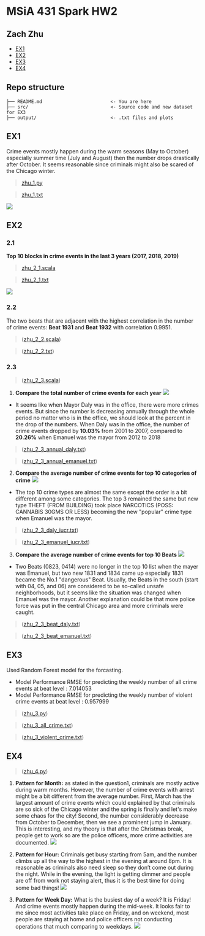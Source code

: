 # MSiA 431 Spark HW2
## Zach Zhu
- [EX1](#EX1)
- [EX2](#EX2)
- [EX3](#EX3)
- [EX4](#EX4)


## Repo structure
```
├── README.md                         <- You are here
├── src/                              <- Source code and new dataset for EX3
├── output/                           <- .txt files and plots
```

## EX1
 Crime events mostly happen during the warm seasons (May to October) especially summer time (July and August) then the number drops drastically after October. It seems reasonable since criminals might also be scared of the Chicago winter.  

 > [zhu_1.py](src/zhu_1.py)

 > [zhu_1.txt](output/zhu_1.txt)
  
![](output/average_monthly_crime_events.jpg)

## EX2
### 2.1
**Top 10 blocks in crime events in the last 3 years (2017, 2018, 2019)**  

> [zhu_2_1.scala](src/zhu_2_1.scala)

> [zhu_2_1.txt](output/zhu_2_1.txt)

![](output/top10_block.jpg)

### 2.2
The two beats that are adjacent with the highest correlation in the number of crime events: **Beat 1931** and **Beat 1932** with correlation 0.9951.  

> ([zhu_2_2.scala](src/zhu_2_2.scala))

> ([zhu_2_2.txt](output/zhu_2_2.txt))

### 2.3

> ([zhu_2_3.scala](src/zhu_2_3.scala))

1. **Compare the total number of crime events for each year**
![](output/2.3.1.jpg)

- It seems like when Mayor Daly was in the office, there were more crimes events. But since the number is decreasing annually through the whole period no matter who is in the office, we should look at the percent in the drop of the numbers. When Daly was in the office, the number of crime events dropped  by **10.03%** from 2001 to 2007, compared to **20.26%** when Emanuel was the mayor from 2012 to 2018

> ([zhu_2_3_annual_daly.txt](output/zhu_2_3_annual_daly.txt))

> ([zhu_2_3_annual_emanuel.txt](output/zhu_2_3_annual_emanuel.txt))

2. **Compare the average number of crime events for top 10 categories of crime**
![](output/2.3.2.jpg)

- The top 10 crime types are almost the same except the order is a bit different among some categories. The top 3 remained the same but new type THEFT (FROM BUILDING) took place NARCOTICS (POSS: CANNABIS 30GMS OR LESS) becoming the new "popular" crime type when Emanuel was the mayor.

> ([zhu_2_3_daly_iucr.txt](output/zhu_2_3_daly_iucr.txt))

> ([zhu_2_3_emanuel_iucr.txt](output/zhu_2_3_emanuel_iucr.txt))

3. **Compare the average number of crime events for top 10 Beats**
![](output/2.3.3.jpg)

- Two Beats (0823, 0414) were no longer in the top 10 list when the mayer was Emanuel, but two new 1831 and 1834 came up especially 1831 became the No.1 "dangerous" Beat. Usually, the Beats in the south (start with 04, 05, and 06) are considered to be so-called unsafe neighborhoods, but it seems like the situation was changed when Emanuel was the mayor. Another explanation could be that more police force was put in the central Chicago area and more criminals were caught.

> ([zhu_2_3_beat_daly.txt](output/zhu_2_3_daly_beat.txt))

> ([zhu_2_3_beat_emanuel.txt](output/zhu_2_3_emanuel_beat.txt))


## EX3
Used Random Forest model for the forcasting.

- Model Performance RMSE for predicting the weekly number of all crime events at beat level : 7.014053
- Model Performance RMSE for predicting the weekly number of violent crime events at beat level : 0.957999

> ([zhu_3.py](src/zhu_3.py))

> ([zhu_3_all_crime.txt](output/zhu_3_all_crime.txt))

> ([zhu_3_violent_crime.txt](output/zhu_3_violent_crime.txt))


## EX4

> ([zhu_4.py](src/zhu_4.py))

1. **Pattern for Month:** as stated in the question1, criminals are mostly active during warm months. However, the number of crime events with arrest might be a bit different from the average number. First, March has the largest amount of crime events which could explained by that criminals are so sick of the Chicago winter and the spring is finally and let's make some chaos for the city! Second, the number considerably decrease from October to December, then we see a prominent jump in January. This is interesting, and my theory is that after the Christmas break, people get to work so are the police officers, more crime activities are documented.
![](output/monthly_crime_arrest_line.jpg)

2. **Pattern for Hour:** Criminals get busy starting from 5am, and the number climbs up all the way to the highest in the evening at around 8pm. It is reasonable as criminals also need sleep so they don’t come out during the night. While in the evening, the light is getting dimmer and people are off from work not staying alert, thus it is the best time for doing some bad things!
![](output/time_of_day_crime_arrest_line.jpg)

3. **Pattern for Week Day:** What is the busiest day of a week? It is Friday! And crime events mostly happen during the mid-week. It looks fair to me since most activities take place on Friday, and on weekend, most people are staying at home and police officers not conducting operations that much comparing to weekdays.
![](output/weekDay_crime_arrest_line.jpg)
